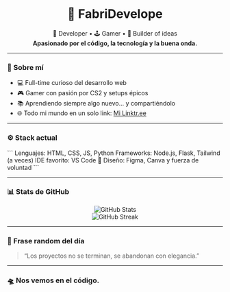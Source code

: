 <h1 align="center">🚀 FabriDevelope</h1>
<p align="center">
  🧠 Developer • 🕹️ Gamer • 🧰 Builder of ideas<br>
  <strong>Apasionado por el código, la tecnología y la buena onda.</strong>
</p>

---

### 👋 Sobre mí

- 💻 Full-time curioso del desarrollo web
- 🎮 Gamer con pasión por CS2 y setups épicos
- 📚 Aprendiendo siempre algo nuevo... y compartiéndolo
- 🌐 Todo mi mundo en un solo link: [Mi Linktr.ee](https://linktr.ee/Fabrrooo)

---

### ⚙️ Stack actual

\```
Lenguajes:        HTML, CSS, JS, Python
Frameworks:       Node.js, Flask, Tailwind (a veces)
IDE favorito:     VS Code 🧪
Diseño:           Figma, Canva y fuerza de voluntad
\```

---

### 📊 Stats de GitHub

<p align="center">
  <img src="https://github-readme-stats.vercel.app/api?username=FabriDevelope&show_icons=true&theme=tokyonight" alt="GitHub Stats">
  <br>
  <img src="https://github-readme-streak-stats.herokuapp.com/?user=FabriDevelope&theme=tokyonight" alt="GitHub Streak">
</p>

---

### 🧠 Frase random del día

> “Los proyectos no se terminan, se abandonan con elegancia.”

---

### 🛸 Nos vemos en el código.
